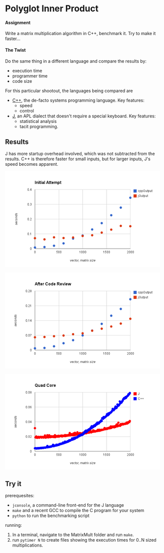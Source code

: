 # Polyglot Inner Product

#### Assignment
Write a matrix multiplication algorithm in C++, benchmark it.
Try to make it faster...

#### The Twist
Do the same thing in a different language and compare the results by:

* execution time
* programmer time
* code size

For this particular shootout, the languages being compared are

* [C++](http://isocpp.org/), the de-facto systems programming language. Key features:
    * speed 
    * control
* [J](http://www.jsoftware.com/), an APL dialect that doesn't require a special keyboard. Key features:
    * statistical analysis
    * tacit programming.

## Results
J has more startup overhead involved, which was not subtracted from the results. C++ is therefore faster
for small inputs, but for larger inputs, J's speed becomes apparent.

<img src="https://raw.githubusercontent.com/hoosierEE/Homework/master/Vectors/MatrixMult/output/chart.png"
  style="width=100%;"/>

<img src="https://raw.githubusercontent.com/hoosierEE/Homework/master/Vectors/MatrixMult/output/afterReview.png"
  style="width=100%;"/>

<img src="https://raw.githubusercontent.com/hoosierEE/Homework/master/Vectors/MatrixMult/output/quadChart.png"
  style="width=100%;"/>

## Try it
prerequesites:

* `jconsole`, a command-line front-end for the J language
* `make` and a recent GCC to compile the C program for your system
* `python` to run the benchmarking script

running:

1. In a terminal, navigate to the MatrixMult folder and run `make`.
2. run `pytimer N` to create files showing the execution times for 0..N sized multiplications.
